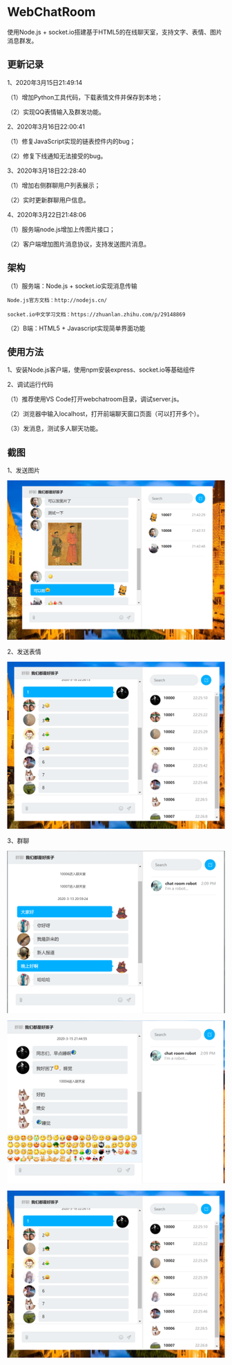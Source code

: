# WebChatRoom
使用Node.js + socket.io搭建基于HTML5的在线聊天室，支持文字、表情、图片消息群发。

## 更新记录

1、2020年3月15日21:49:14

（1）增加Python工具代码，下载表情文件并保存到本地；

（2）实现QQ表情输入及群发功能。

2、2020年3月16日22:00:41

（1）修复JavaScript实现的链表控件内的bug；

（2）修复下线通知无法接受的bug。

3、2020年3月18日22:28:40

（1）增加右侧群聊用户列表展示；

（2）实时更新群聊用户信息。

4、2020年3月22日21:48:06

（1）服务端node.js增加上传图片接口；

（2）客户端增加图片消息协议，支持发送图片消息。

## 架构
（1）服务端：Node.js + socket.io实现消息传输

    Node.js官方文档：http://nodejs.cn/

    socket.io中文学习文档：https://zhuanlan.zhihu.com/p/29148869

（2）B端：HTML5 + Javascript实现简单界面功能

## 使用方法
1、安装Node.js客户端，使用npm安装express、socket.io等基础组件

2、调试运行代码

（1）推荐使用VS Code打开webchatroom目录，调试server.js。

（2）浏览器中输入localhost，打开前端聊天窗口页面（可以打开多个）。

（3）发消息，测试多人聊天功能。


## 截图

1、发送图片

![](https://raw.githubusercontent.com/JelinYao/WebChatRoom/master/img/chat3.png)

2、发送表情

![](https://raw.githubusercontent.com/JelinYao/WebChatRoom/master/img/chat2.png)

3、群聊

![](https://raw.githubusercontent.com/JelinYao/WebChatRoom/master/img/screen.png)

![](https://raw.githubusercontent.com/JelinYao/WebChatRoom/master/img/emoji.png)

![](https://raw.githubusercontent.com/JelinYao/WebChatRoom/master/img/chat1.png)

